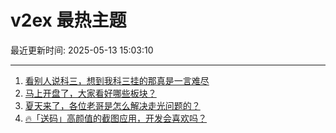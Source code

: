 # v2ex 最热主题

最近更新时间: 2025-05-13 15:03:10

--- 
1. [看别人说科三，想到我科三挂的那真是一言难尽](https://www.v2ex.com/t/1131313) 
2. [马上开盘了，大家看好哪些板块？](https://www.v2ex.com/t/1131315) 
3. [夏天来了，各位老哥是怎么解决走光问题的？](https://www.v2ex.com/t/1131335) 
4. [🔥「送码」高颜值的截图应用，开发会喜欢吗？](https://www.v2ex.com/t/1131356) 
